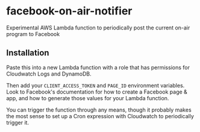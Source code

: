 facebook-on-air-notifier
========================
Experimental AWS Lambda function to periodically post the current on-air program to Facebook

## Installation

Paste this into a new Lambda function with a role that has permissions for Cloudwatch Logs and DynamoDB.

Then add your `CLIENT_ACCESS_TOKEN` and `PAGE_ID` environment variables.  Look to Facebook's documentation for how to create a Facebook page & app, and how to generate those values for your Lambda function.

You can trigger the function through any means, though it probably makes the most sense to set up a Cron expression with Cloudwatch to periodically trigger it.

